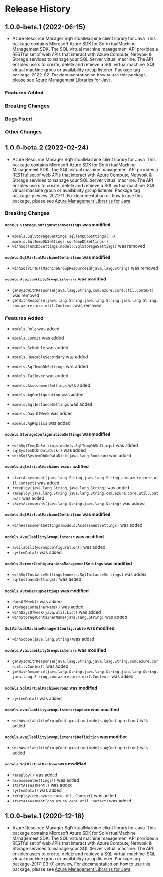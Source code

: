 # Release History

## 1.0.0-beta.1 (2022-06-15)

- Azure Resource Manager SqlVirtualMachine client library for Java. This package contains Microsoft Azure SDK for SqlVirtualMachine Management SDK. The SQL virtual machine management API provides a RESTful set of web APIs that interact with Azure Compute, Network & Storage services to manage your SQL Server virtual machine. The API enables users to create, delete and retrieve a SQL virtual machine, SQL virtual machine group or availability group listener. Package tag package-2022-02. For documentation on how to use this package, please see [Azure Management Libraries for Java](https://aka.ms/azsdk/java/mgmt).

### Features Added

### Breaking Changes

### Bugs Fixed

### Other Changes

## 1.0.0-beta.2 (2022-02-24)

- Azure Resource Manager SqlVirtualMachine client library for Java. This package contains Microsoft Azure SDK for SqlVirtualMachine Management SDK. The SQL virtual machine management API provides a RESTful set of web APIs that interact with Azure Compute, Network & Storage services to manage your SQL Server virtual machine. The API enables users to create, delete and retrieve a SQL virtual machine, SQL virtual machine group or availability group listener. Package tag package-preview-2021-11. For documentation on how to use this package, please see [Azure Management Libraries for Java](https://aka.ms/azsdk/java/mgmt).

### Breaking Changes

#### `models.StorageConfigurationSettings` was modified

* `models.SqlStorageSettings sqlTempDbSettings()` -> `models.SqlTempDbSettings sqlTempDbSettings()`
* `withSqlTempDbSettings(models.SqlStorageSettings)` was removed

#### `models.SqlVirtualMachine$Definition` was modified

* `withSqlVirtualMachineGroupResourceId(java.lang.String)` was removed

#### `models.AvailabilityGroupListeners` was modified

* `getByIdWithResponse(java.lang.String,com.azure.core.util.Context)` was removed
* `getWithResponse(java.lang.String,java.lang.String,java.lang.String,com.azure.core.util.Context)` was removed

### Features Added

* `models.Role` was added

* `models.Commit` was added

* `models.Schedule` was added

* `models.ReadableSecondary` was added

* `models.SqlTempDbSettings` was added

* `models.Failover` was added

* `models.AssessmentSettings` was added

* `models.AgConfiguration` was added

* `models.SqlInstanceSettings` was added

* `models.DaysOfWeek` was added

* `models.AgReplica` was added

#### `models.StorageConfigurationSettings` was modified

* `withSqlTempDbSettings(models.SqlTempDbSettings)` was added
* `sqlSystemDbOnDataDisk()` was added
* `withSqlSystemDbOnDataDisk(java.lang.Boolean)` was added

#### `models.SqlVirtualMachines` was modified

* `startAssessment(java.lang.String,java.lang.String,com.azure.core.util.Context)` was added
* `redeploy(java.lang.String,java.lang.String)` was added
* `redeploy(java.lang.String,java.lang.String,com.azure.core.util.Context)` was added
* `startAssessment(java.lang.String,java.lang.String)` was added

#### `models.SqlVirtualMachine$Definition` was modified

* `withAssessmentSettings(models.AssessmentSettings)` was added

#### `models.AvailabilityGroupListener` was modified

* `availabilityGroupConfiguration()` was added
* `systemData()` was added

#### `models.ServerConfigurationsManagementSettings` was modified

* `withSqlInstanceSettings(models.SqlInstanceSettings)` was added
* `sqlInstanceSettings()` was added

#### `models.AutoBackupSettings` was modified

* `daysOfWeek()` was added
* `storageContainerName()` was added
* `withDaysOfWeek(java.util.List)` was added
* `withStorageContainerName(java.lang.String)` was added

#### `SqlVirtualMachineManager$Configurable` was modified

* `withScope(java.lang.String)` was added

#### `models.AvailabilityGroupListeners` was modified

* `getByIdWithResponse(java.lang.String,java.lang.String,com.azure.core.util.Context)` was added
* `getWithResponse(java.lang.String,java.lang.String,java.lang.String,java.lang.String,com.azure.core.util.Context)` was added

#### `models.SqlVirtualMachineGroup` was modified

* `systemData()` was added

#### `models.AvailabilityGroupListener$Update` was modified

* `withAvailabilityGroupConfiguration(models.AgConfiguration)` was added

#### `models.AvailabilityGroupListener$Definition` was modified

* `withAvailabilityGroupConfiguration(models.AgConfiguration)` was added

#### `models.SqlVirtualMachine` was modified

* `redeploy()` was added
* `assessmentSettings()` was added
* `startAssessment()` was added
* `systemData()` was added
* `redeploy(com.azure.core.util.Context)` was added
* `startAssessment(com.azure.core.util.Context)` was added

## 1.0.0-beta.1 (2020-12-18)

- Azure Resource Manager SqlVirtualMachine client library for Java. This package contains Microsoft Azure SDK for SqlVirtualMachine Management SDK. The SQL virtual machine management API provides a RESTful set of web APIs that interact with Azure Compute, Network & Storage services to manage your SQL Server virtual machine. The API enables users to create, delete and retrieve a SQL virtual machine, SQL virtual machine group or availability group listener. Package tag package-2017-03-01-preview. For documentation on how to use this package, please see [Azure Management Libraries for Java](https://aka.ms/azsdk/java/mgmt).
